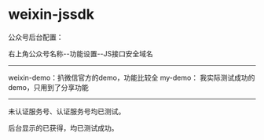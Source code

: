 # weixin-jssdk

公众号后台配置：

右上角公众号名称--功能设置--JS接口安全域名

----------------

weixin-demo：扒微信官方的demo，功能比较全
my-demo：    我实际测试成功的demo，只用到了分享功能

----------------

未认证服务号、认证服务号均已测试。

后台显示的已获得，均已测试成功。
